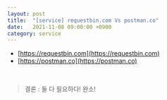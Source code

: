 ```yaml
---
layout: post
title:  "[service] requestbin.com Vs postman.co"
date:   2021-11-08 09:00:00 +0900
category: service
---
```


* [https://requestbin.com](https://requestbin.com)
* [https://postman.co](https://postman.co)

<br>

> 결론 : 둘 다 필요하다! 완소!  
